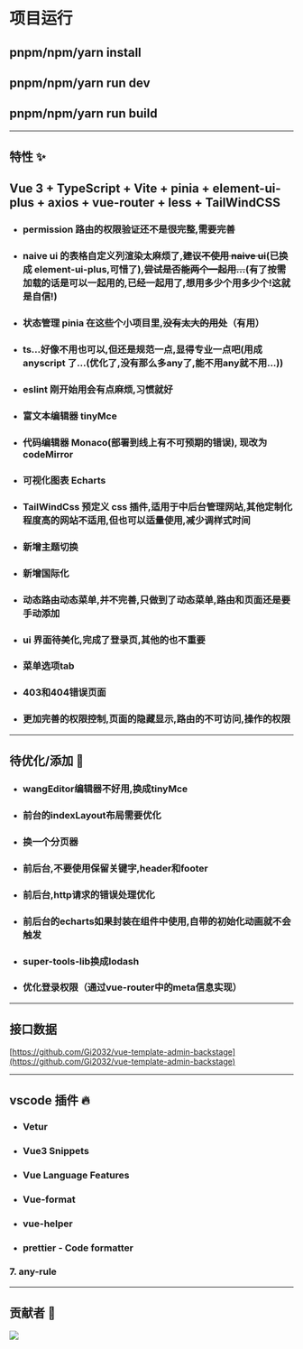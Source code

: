 # 项目运行 
## pnpm/npm/yarn install

## pnpm/npm/yarn run dev

## pnpm/npm/yarn run build

---

## 特性 ✨

## Vue 3 + TypeScript + Vite + pinia + element-ui-plus + axios + vue-router + less + TailWindCSS

- ### permission 路由的权限验证还不是很完整,需要完善

- ### naive ui 的表格自定义列渲染太麻烦了,~~建议不使用 naive ui~~(已换成 element-ui-plus,可惜了),~~尝试是否能两个一起用...~~(有了按需加载的话是可以一起用的,已经一起用了,想用多少个用多少个!这就是自信!)

- ### 状态管理 pinia 在这些个小项目里,~~没有太大的用处~~（有用）

- ### ts...好像不用也可以,但还是规范一点,显得专业一点吧(用成 anyscript 了...(优化了,没有那么多any了,能不用any就不用...))

- ### eslint 刚开始用会有点麻烦,习惯就好

- ### 富文本编辑器 tinyMce

- ### 代码编辑器 Monaco(部署到线上有不可预期的错误), 现改为 codeMirror

- ### 可视化图表 Echarts

- ### TailWindCss 预定义 css 插件,适用于中后台管理网站,其他定制化程度高的网站不适用,但也可以适量使用,减少调样式时间

- ### 新增主题切换

- ### 新增国际化

- ### 动态路由动态菜单,并不完善,只做到了动态菜单,路由和页面还是要手动添加
- ### ui 界面待美化,完成了登录页,其他的也不重要
- ### 菜单选项tab
- ### 403和404错误页面
- ### 更加完善的权限控制,页面的隐藏显示,路由的不可访问,操作的权限

---

## 待优化/添加 🤔

- ### wangEditor编辑器不好用,换成tinyMce
- ### 前台的indexLayout布局需要优化
- ### 换一个分页器
- ### 前后台,不要使用保留关键字,header和footer
- ### 前后台,http请求的错误处理优化
- ### 前后台的echarts如果封装在组件中使用,自带的初始化动画就不会触发
- ### super-tools-lib换成lodash
- ### 优化登录权限（通过vue-router中的meta信息实现）
--- 

## 接口数据
[https://github.com/Gi2032/vue-template-admin-backstage](https://github.com/Gi2032/vue-template-admin-backstage)

---

## vscode 插件 🔥

- ### Vetur

- ### Vue3 Snippets

- ### Vue Language Features

- ### Vue-format

- ### vue-helper

- ### prettier - Code formatter

### 7. any-rule

---

## 贡献者 💖

<a href="https://github.com/rftughniwwe/vue-template-admin/graphs/contributors">
  <img src="https://contrib.rocks/image?repo=rftughniwwe/vue-template-admin" />
</a>
